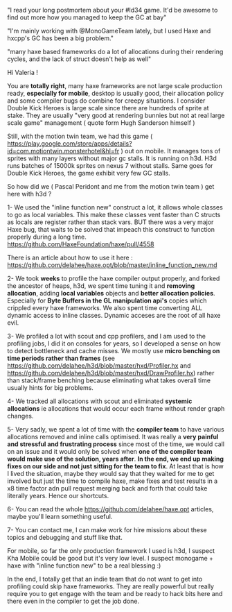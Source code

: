 
"I read your long postmortem about your #ld34 game. It'd be awesome to find out more how you managed to keep the GC at bay"

"I'm mainly working with @MonoGameTeam lately, but I used Haxe and hxcpp's GC has been a big problem."

"many haxe based frameworks do a lot of allocations during their rendering cycles, and the lack of struct doesn't help as well"

Hi Valeria !

You are **totally right**, many haxe frameworks are not large scale production ready, **especially for mobile**, desktop is usually good, their allocation policy and some compiler bugs do combine for creepy situations. I consider Double Kick Heroes is large scale since there are hundreds of sprite at stake.
They are usually "very good at rendering bunnies but not at real large scale game" management ( quote form Hugh Sanderson himself )

Still, with the motion twin team, we had this game ( https://play.google.com/store/apps/details?id=com.motiontwin.monsterhotel&hl=fr ) out on mobile. It manages tons of sprites with many layers without major gc stalls. It is running on h3d. H3d runs batches of 15000k sprites on nexus 7 without stalls. Same goes for Double Kick Heroes, the game exhibit very few GC stalls.

So how did we ( Pascal Peridont and me from the motion twin team ) get here with h3d ? 

1- We used the "inline function new" construct a lot, it allows whole classes to go as local variables. This make these classes vent faster than C structs as locals are register rather than stack vars.
BUT there was a very major Haxe bug, that waits to be solved that impeach this construct to function properly during a long time. 
https://github.com/HaxeFoundation/haxe/pull/4558

There is an article about how to use it here : https://github.com/delahee/haxe.opt/blob/master/inline_function_new.md

2- We took **weeks** to profile the haxe compiler output properly, and forked the ancestor of heaps, h3d, we spent time tuning it and **removing allocation**, adding **local variables** objects and **better allocation policies**. Especially for **Byte Buffers in the GL manipulation api's** copies which crippled every haxe frameworks. We also spent time converting ALL dynamic access to inline classes. Dynamic acceses are the root of all haxe evil.

3- We profiled a lot with scout and cpp profilers, and I am used to the profiling jobs, I did it on consoles for years, so I developed a sense on how to detect bottleneck and cache misses. We mostly use **micro benching on time periods rather than frames** (see https://github.com/delahee/h3d/blob/master/hxd/Profiler.hx and https://github.com/delahee/h3d/blob/master/hxd/DrawProfiler.hx) rather than stack/frame benching because eliminating what takes overall time usually hints for big problems.

4- We tracked all allocations with scout and eliminated **systemic allocations** ie allocations that would occur each frame without render graph changes.

5- Very sadly, we spent a lot of time with the **compiler team** to have various allocations removed and inline calls optimised. 
It was really a **very painful and stressful and frustrating process** since most of the time, we would call on an issue and it would only be solved when **one of the compiler team would make use of the solution, years after**. **In the end, we end up making fixes on our side and not just sitting for the team to fix**. At least that is how I lived the situation, maybe they would say that they waited for me to get involved but just the time to compile haxe, make fixes and test results in a x8 time factor adn pull request merging back and forth that could take literally years. Hence our shortcuts.

6- You can read the whole https://github.com/delahee/haxe.opt articles, maybe you'll learn something useful.

7- You can contact me, I can make work for hire missions  about these topics and debugging and stuff like that.

For mobile, so far the only production framework I used is h3d,  I suspect Kha Mobile could be good but it's very low level.
I suspect monogame + haxe with "inline function new" to be a real blessing :)

In the end, I totally get that an indie team that do not want to get into profiling could skip haxe frameworks. 
They are really powerful but really require you to get engage with the team and be ready to hack bits here and there even in the compiler to get the job done.







